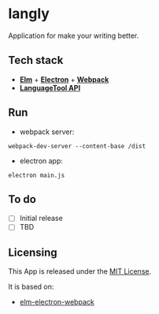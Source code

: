 # langly
Application for make your writing better.

## Tech stack

* [**Elm**](http://elm-lang.org) + [**Electron**](https://electron.atom.io) + [**Webpack**](http://webpack.github.io)
* [**LanguageTool API**](https://languagetool.org/http-api/swagger-ui/#/default)

## Run
* webpack server:
```
webpack-dev-server --content-base /dist
```
* electron app:
```
electron main.js
```

To do
-----------------
* [ ] Initial release
* [ ] TBD

Licensing
-----------------

This App is released under the [MIT License](https://opensource.org/licenses/MIT).

It is based on:
* [elm-electron-webpack](https://github.com/johnomarkid/elm-electron-webpack)